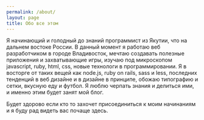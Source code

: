 ```yaml
---
permalink: /about/
layout: page
title: Обо все этом
---
```


Я начинающий и голодный до знаний программист из Якутии, что на дальнем востоке России. В данный момент я работаю веб разработчиком в городе Владивосток, мечтаю создавать полезные приложения и захватывающие игры, изучаю под микроскопом javascript, ruby, html, css, новые технологи в программировании. Я в восторге от таких вещей как node.js, ruby on rails, sass и less, последних тенденций в веб дизайне и в дизайне в принципе, обожаю типографию и сетки, вкусную еду и футбол. Я люблю черпать знания и делиться ими, и именно этим будет занят мой блог.

Будет здорово если кто то захочет присоединиться к моим начинаниям и я буду рад видеть вас почаще здесь.
